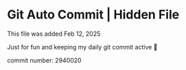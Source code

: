 # Git Auto Commit | Hidden File

This file was added Feb 12, 2025

Just for fun and keeping my daily git commit active 🤪

commit number: 2940020

